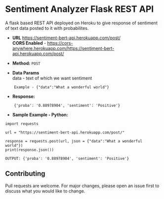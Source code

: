 # Sentiment Analyzer Flask REST API 

A flask based REST API deployed on Heroku to give response of sentiment of text data posted to it with probabilites.

* **URL**
  https://sentiment-bert-api.herokuapp.com/post/ <br> 
  **CORS Enabled** - https://cors-anywhere.herokuapp.com/https://sentiment-bert-api.herokuapp.com/post/

* **Method:**
   `POST` 

* **Data Params** <br>
    data - text of which we want sentiment
```
    Example - {"data":"What a wonderful world"}
```

* **Response:**
```
    {'proba': '0.88978904', 'sentiment': 'Positive'}
  ```
* **Sample Example - Python:**
```
import requests

url = "https://sentiment-bert-api.herokuapp.com/post/"

response = requests.post(url, json = {"data":"What a wonderful world"})
print(response.json())

OUTPUT: {'proba': '0.88978904', 'sentiment': 'Positive'}
```


## Contributing
Pull requests are welcome. For major changes, please open an issue first to discuss what you would like to change.
